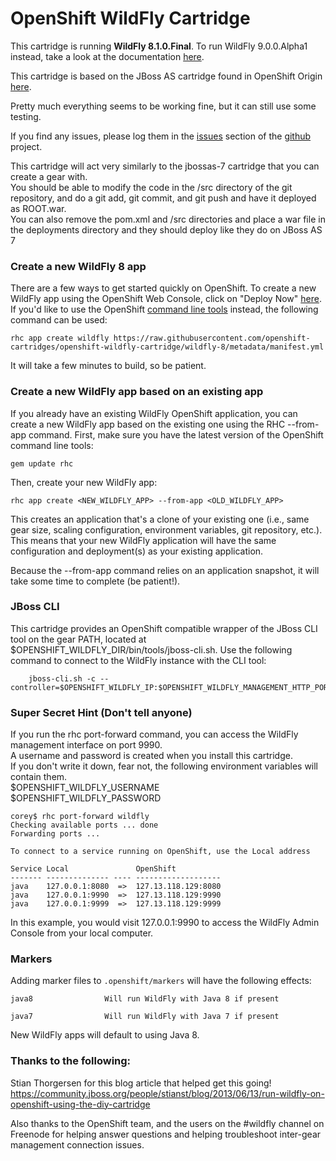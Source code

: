 # OpenShift WildFly Cartridge

This cartridge is running **WildFly 8.1.0.Final**. To run WildFly 9.0.0.Alpha1 instead, take a look at the documentation [here](https://github.com/openshift-cartridges/openshift-wildfly-cartridge/tree/wildfly-9).

This cartridge is based on the JBoss AS cartridge found in OpenShift Origin [here](https://github.com/openshift/origin-server/tree/master/cartridges/openshift-origin-cartridge-jbossas).  

Pretty much everything seems to be working fine, but it can still use some testing.  

If you find any issues, please log them in the [issues](https://github.com/openshift-cartridges/openshift-wildfly-cartridge/issues) section of the [github](https://github.com/openshift-cartridges/openshift-wildfly-cartridge) project.  

This cartridge will act very similarly to the jbossas-7 cartridge that you can create a gear with.  
You should be able to modify the code in the /src directory of the git repository, and do a git add, git commit, and git push and have it deployed as ROOT.war.  
You can also remove the pom.xml and /src directories and place a war file in the deployments directory and they should deploy like they do on JBoss AS 7  

### Create a new WildFly 8 app

There are a few ways to get started quickly on OpenShift. To create a new WildFly app using the OpenShift Web Console, click on "Deploy Now" [here](https://www.openshift.com/quickstarts/wildfly-8). If you'd like to use the OpenShift [command line tools](https://www.openshift.com/get-started) instead, the following command can be used:

	rhc app create wildfly https://raw.githubusercontent.com/openshift-cartridges/openshift-wildfly-cartridge/wildfly-8/metadata/manifest.yml
	
It will take a few minutes to build, so be patient.

### Create a new WildFly app based on an existing app

If you already have an existing WildFly OpenShift application, you can create a new WildFly app based on the existing one using the RHC --from-app command. First, make sure you have the latest version of the OpenShift command line tools:

    gem update rhc

Then, create your new WildFly app:

    rhc app create <NEW_WILDFLY_APP> --from-app <OLD_WILDFLY_APP>

This creates an application that's a clone of your existing one (i.e., same gear size, scaling configuration, environment variables, git repository, etc.). This means that your new WildFly application will have the same configuration and deployment(s) as your existing application.

Because the --from-app command relies on an application snapshot, it will take some time to complete (be patient!).

### JBoss CLI

This cartridge provides an OpenShift compatible wrapper of the JBoss CLI tool on the gear PATH, located at $OPENSHIFT_WILDFLY_DIR/bin/tools/jboss-cli.sh. Use the following command to connect to the WildFly instance with the CLI tool:

        jboss-cli.sh -c --controller=$OPENSHIFT_WILDFLY_IP:$OPENSHIFT_WILDFLY_MANAGEMENT_HTTP_PORT

### Super Secret Hint (Don't tell anyone)

If you run the rhc port-forward command, you can access the WildFly management interface on port 9990.  
A username and password is created when you install this cartridge.  
If you don't write it down, fear not, the following environment variables will contain them.  
$OPENSHIFT_WILDFLY_USERNAME  
$OPENSHIFT_WILDFLY_PASSWORD

	corey$ rhc port-forward wildfly
	Checking available ports ... done
	Forwarding ports ...

	To connect to a service running on OpenShift, use the Local address

	Service Local               OpenShift
	------- -------------- ---- -------------------
	java    127.0.0.1:8080  =>  127.13.118.129:8080
	java    127.0.0.1:9990  =>  127.13.118.129:9990
	java    127.0.0.1:9999  =>  127.13.118.129:9999
	
In this example, you would visit 127.0.0.1:9990 to access the WildFly Admin Console from your local computer.

### Markers

Adding marker files to `.openshift/markers` will have the following effects:

    java8                Will run WildFly with Java 8 if present

    java7                Will run WildFly with Java 7 if present

New WildFly apps will default to using Java 8.

### Thanks to the following:
Stian Thorgersen for this blog article that helped get this going!
https://community.jboss.org/people/stianst/blog/2013/06/13/run-wildfly-on-openshift-using-the-diy-cartridge

Also thanks to the OpenShift team, and the users on the #wildfly channel on Freenode for helping answer questions and helping troubleshoot inter-gear management connection issues.


